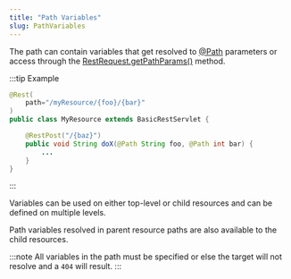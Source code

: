 ```yaml
---
title: "Path Variables"
slug: PathVariables
---
```


The path can contain variables that get resolved to <a href="/site/apidocs/org/apache/juneau/http/annotation/Path.html" target="_blank">@Path</a>
parameters or access through the <a href="/site/apidocs/org/apache/juneau/rest/RestRequest.html#getPathParams()" target="_blank">RestRequest.getPathParams()</a> method.

:::tip Example
```java
@Rest(
    path="/myResource/{foo}/{bar}"
)
public class MyResource extends BasicRestServlet {

    @RestPost("/{baz}")
    public void String doX(@Path String foo, @Path int bar) {
        ...
    }
}
```
:::

Variables can be used on either top-level or child resources and can be defined on multiple levels.

Path variables resolved in parent resource paths are also available to the child resources.

:::note
All variables in the path must be specified or else the target will not resolve and a `404` will result.
:::
